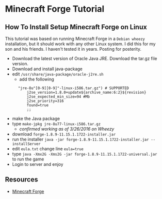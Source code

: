 # Minecraft Forge Tutorial

## How To Install Setup Minecraft Forge on Linux

This tutorial was based on running Minecraft Forge in a `Debian wheezy` installation, but it should work with any other Linux system. I did this for my son and his friends. I haven't tested it in years. Posting for posterity.

- Download the latest version of Oracle Java JRE. Download the tar.gz file version.
- Download and install java-package
- edit `/usr/share/java-package/oracle-j2re.sh`
  * add the following
```
      "jre-8u"[0-9][0-9]"-linux-i586.tar.gz") # SUPPORTED
          j2se_version=1.8.0+update${archive_name:6:2}${revision}
          j2se_expected_min_size=94 #Mb
          j2se_priority=316
          found=true
          ;;
```
- make the Java package
- type `make-jpkg jre-8u77-linux-i586.tar.gz` 
    - *confirmed working as of 3/26/2016 on Wheezy*
- download `forge-1.8.9-11.15.1.1722-installer.jar`
- run the installer
`java -jar forge-1.8.9-11.15.1.1722-installer.jar --installServer`
- edit `eula.txt` change line `eula=true`
- type `java -Xmx2G -Xms2G -jar forge-1.8.9-11.15.1.1722-universal.jar` to run the game
- Login to server and enjoy

## Resources
- [Minecraft Forge](https://files.minecraftforge.net/net/minecraftforge/forge/)